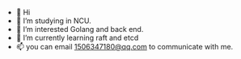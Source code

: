 - 👋 Hi
- 🏫 I’m studying in NCU.
- 👀 I’m interested Golang and back end.
- 🌱 I’m currently learning raft and etcd
- 📫 you can email 1506347180@qq.com to communicate with me.
<!---
Rainbowltea/Rainbowltea is a ✨ special ✨ repository because its `README.md` (this file) appears on your GitHub profile.
You can click the Preview link to take a look at your changes.
--->
